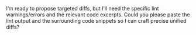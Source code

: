 I’m ready to propose targeted diffs, but I’ll need the specific lint warnings/errors and the relevant code excerpts. Could you please paste the lint output and the surrounding code snippets so I can craft precise unified diffs?
